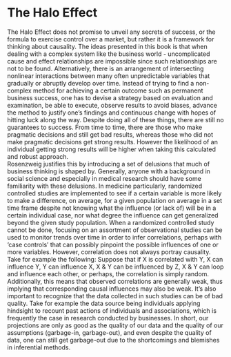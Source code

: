 # The Halo Effect

The Halo Effect does not promise to unveil any secrets of success, or the formula to exercise control over a market, but rather it is a framework for thinking about causality. The ideas presented in this book is that when dealing with a complex system like the business world - uncomplicated cause and effect relationships are impossible since such relationships are not to be found. Alternatively, there is an arrangement of intersecting nonlinear interactions between many often unpredictable variables that gradually or abruptly develop over time. Instead of trying to find a non-complex method for achieving a certain outcome such as permanent business success, one has to devise a strategy based on evaluation and examination, be able to execute, observe results to avoid biases, advance the method to justify one’s findings and continuous change with hopes of hitting luck along the way. Despite doing all of these things, there are still no guarantees to success. From time to time, there are those who make pragmatic decisions and still get bad results, whereas those who did not make pragmatic decisions get strong results. However the likelihood of an individual getting strong results will be higher when taking this calculated and robust approach.
	<br>Rosenzweig justifies this by introducing a set of delusions that much of business thinking is shaped by. Generally, anyone with a background in social science and especially in medical research should have some familiarity with these delusions. In medicine particularly, randomized controlled studies are implemented to see if a certain variable is more likely to make a difference, on average, for a given population on average in a set time frame despite not knowing what the influence (or lack of) will be in a certain individual case, nor what degree the influence can get generalized beyond the given study population. When a randomized controlled study cannot be done, focusing on an assortment of observational studies can be used to monitor trends over time in order to infer correlations, perhaps with ‘case controls’ that can possibly pinpoint the possible influences of one or more variables. However, correlation does not always portray causality. Take for example the following: Suppose that if X is correlated with Y, X can influence Y, Y can influence X, X & Y can be influenced by Z, X & Y can loop and influence each other, or perhaps, the correlation is simply random. Additionally, this means that observed correlations are generally weak, thus implying that corresponding causal influences may also be weak. It’s also important to recognize that the data collected in such studies can be of bad quality. Take for example the data source being individuals applying hindsight to recount past actions of individuals and associations, which is frequently the case in research conducted by businesses. In short, our projections are only as good as the quality of our data and the quality of our assumptions (garbage-in, garbage-out), and even despite the quality of data, one can still get garbage-out due to the shortcomings and blemishes in inferential methods. 
